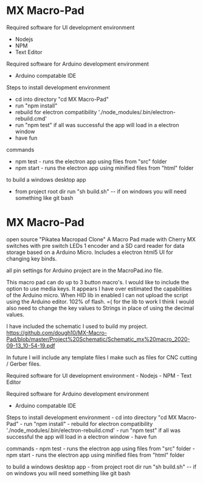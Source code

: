 # MX Macro-Pad


Required software for UI development environment
  - Nodejs
  - NPM
  - Text Editor

Required software for Arduino development environment
 - Arduino compatable IDE


Steps to install development environment
  - cd into directory "cd MX Macro-Pad"
  - run "npm install"
  - rebuild for electron compatibility './node_modules/.bin/electron-rebuild.cmd'
  - run "npm test" if all was successful the app will load in a electron window
  - have fun

commands
  - npm test - runs the electron app using files from "src" folder
  - npm start - runs the electron app using minified files from "html" folder


to build a windows desktop app
  - from project root dir run "sh build.sh"  -- if on windows you will need something like git bash
  # MX Macro-Pad
  open source "Pikatea Macropad Clone"
  A Macro Pad made with Cherry MX switches with pre switch LEDs 1 encoder and a SD card reader for data storage based on a Arduino Micro. Includes a electron html5 UI for changing key binds.



  all pin settings for Arduino project are in the MacroPad.ino file.


  This macro pad can do up to 3 button macro's. I would like to include the option to use media keys. It appears I have over estimated the capabilities of the Arduino micro. When HID lib in enabled I can not upload the script using the Arduino editor. 102% of flash. =(  for the lib to work I think I would also need to change the key values to Strings in place of using the decimal values.


  I have included the schematic I used to build my project.
  https://github.com/dough10/MX-Macro-Pad/blob/master/Project%20Schematic/Schematic_mx%20macro_2020-09-13_10-54-19.pdf

  In future I will include any template files I make such as files for CNC cutting / Gerber files.

  Required software for UI development environment
    - Nodejs
    - NPM
    - Text Editor

  Required software for Arduino development environment
   - Arduino compatable IDE


  Steps to install development environment
    - cd into directory "cd MX Macro-Pad"
    - run "npm install"
    - rebuild for electron compatibility './node_modules/.bin/electron-rebuild.cmd'
    - run "npm test" if all was successful the app will load in a electron window
    - have fun

  commands
    - npm test - runs the electron app using files from "src" folder
    - npm start - runs the electron app using minified files from "html" folder


  to build a windows desktop app
    - from project root dir run "sh build.sh"  -- if on windows you will need something like git bash
